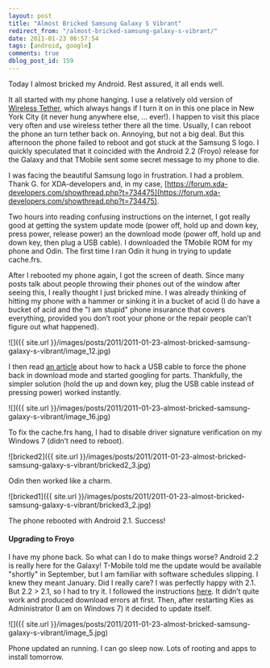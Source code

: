 ```yaml
---
layout: post
title: "Almost Bricked Samsung Galaxy S Vibrant"
redirect_from: "/almost-bricked-samsung-galaxy-s-vibrant/"
date: 2011-01-23 06:57:54
tags: [android, google]
comments: true
dblog_post_id: 159
---
```

Today I almost bricked my Android. Rest assured, it all ends well.

It all started with my phone hanging. I use a relatively old version of [Wireless Tether](https://code.google.com/p/android-wifi-tether), which always hangs if I turn it on in this one place in New York City (it never hung anywhere else, ... ever!). I happen to visit this place very often and use wireless tether there all the time. Usually, I can reboot the phone an turn tether back on. Annoying, but not a big deal. But this afternoon the phone failed to reboot and got stuck at the Samsung S logo. I quickly speculated that it coincided with the Android 2.2 (Froyo) release for the Galaxy and that TMobile sent some secret message to my phone to die.

I was facing the beautiful Samsung logo in frustration. I had a problem. Thank G. for XDA-developers and, in my case, [https://forum.xda-developers.com/showthread.php?t=734475](https://forum.xda-developers.com/showthread.php?t=734475).

Two hours into reading confusing instructions on the internet, I got really good at getting the system update mode (power off, hold up and down key, press power, release power) an the download mode (power off, hold up and down key, then plug a USB cable). I downloaded the TMobile ROM for my phone and Odin. The first time I ran Odin it hung in trying to update cache.frs.

After I rebooted my phone again, I got the screen of death. Since many posts talk about people throwing their phones out of the window after seeing this, I really thought I just bricked mine. I was already thinking of hitting my phone with a hammer or sinking it in a bucket of acid (I do have a bucket of acid and the "I am stupid" phone insurance that covers everything, provided you don’t root your phone or the repair people can’t figure out what happened).

![]({{ site.url }}/images/posts/2011/2011-01-23-almost-bricked-samsung-galaxy-s-vibrant/image_12.jpg)

I then read [an article](https://web.archive.org/web/20160227185208/https://www.jamie.co.za/2010/11/19/bricked-samsung-galaxy-s) about how to hack a USB cable to force the phone back in download mode and started googling for parts. Thankfully, the simpler solution (hold the up and down key, plug the USB cable instead of pressing power) worked instantly.

![]({{ site.url }}/images/posts/2011/2011-01-23-almost-bricked-samsung-galaxy-s-vibrant/image_16.jpg)

To fix the cache.frs hang, I had to disable driver signature verification on my Windows 7 (didn’t need to reboot).

![bricked2]({{ site.url }}/images/posts/2011/2011-01-23-almost-bricked-samsung-galaxy-s-vibrant/bricked2_3.jpg)

Odin then worked like a charm.

![bricked1]({{ site.url }}/images/posts/2011/2011-01-23-almost-bricked-samsung-galaxy-s-vibrant/bricked3_2.jpg)

The phone rebooted with Android 2.1. Success!

#### Upgrading to Froyo

I have my phone back. So what can I do to make things worse? Android 2.2 is really here for the Galaxy! T-Mobile told me the update would be available "shortly" in September, but I am familiar with software schedules slipping. I knew they meant January. Did I really care? I was perfectly happy with 2.1. But 2.2 > 2.1, so I had to try it. I followed the instructions [here](https://web.archive.org/web/20110207230012/https://forums.t-mobile.com/t5/Samsung-Vibrant/Samsung-Vibrant-software-upgrade-to-Android-2-2-Froyo-now/td-p/678871). It didn’t quite work and produced download errors at first. Then, after restarting Kies as Administrator (I am on Windows 7) it decided to update itself.

![]({{ site.url }}/images/posts/2011/2011-01-23-almost-bricked-samsung-galaxy-s-vibrant/image_5.jpg)

Phone updated an running. I can go sleep now. Lots of rooting and apps to install tomorrow.
